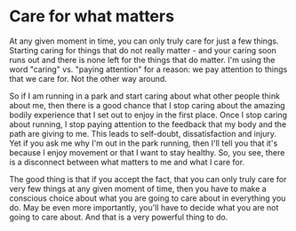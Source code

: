 # Care for what matters

At any given moment in time, you can only truly care for just a few things. Starting caring for things that do not really matter - and your caring soon runs out and there is none left for the things that do matter. I'm using the word "caring" vs. "paying attention" for a reason: we pay attention to things that we care for. Not the other way around.

So if I am running in a park and start caring about what other people think about me, then there is a good chance that I stop caring about the amazing bodily experience that I set out to enjoy in the first place. Once I stop caring about running, I stop paying attention to the feedback that my body and the path are giving to me. This leads to self-doubt, dissatisfaction and injury.
Yet if you ask me why I'm out in the park running, then I'll tell you that it's because I enjoy movement or that I want to stay healthy. So, you see, there is a disconnect between what matters to me and what I care for.

The good thing is that if you accept the fact, that you can only truly care for very few things at any given moment of time, then you have to make a conscious choice about what you are going to care about in everything you do. May be even more importantly, you'll have to decide what you are not going to care about. And that is a very powerful thing to do.
